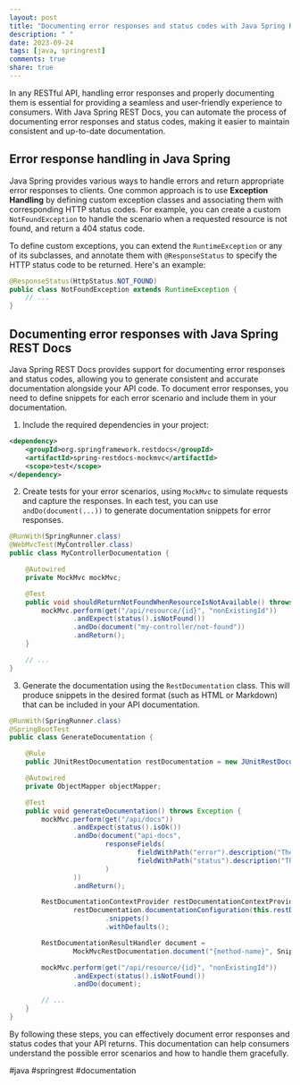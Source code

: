 ```yaml
---
layout: post
title: "Documenting error responses and status codes with Java Spring REST Docs"
description: " "
date: 2023-09-24
tags: [java, springrest]
comments: true
share: true
---
```


In any RESTful API, handling error responses and properly documenting them is essential for providing a seamless and user-friendly experience to consumers. With Java Spring REST Docs, you can automate the process of documenting error responses and status codes, making it easier to maintain consistent and up-to-date documentation.

## Error response handling in Java Spring

Java Spring provides various ways to handle errors and return appropriate error responses to clients. One common approach is to use **Exception Handling** by defining custom exception classes and associating them with corresponding HTTP status codes. For example, you can create a custom `NotFoundException` to handle the scenario when a requested resource is not found, and return a 404 status code.

To define custom exceptions, you can extend the `RuntimeException` or any of its subclasses, and annotate them with `@ResponseStatus` to specify the HTTP status code to be returned. Here's an example:

```java
@ResponseStatus(HttpStatus.NOT_FOUND)
public class NotFoundException extends RuntimeException {
    // ...
}
```

## Documenting error responses with Java Spring REST Docs

Java Spring REST Docs provides support for documenting error responses and status codes, allowing you to generate consistent and accurate documentation alongside your API code. To document error responses, you need to define snippets for each error scenario and include them in your documentation.

1. Include the required dependencies in your project:

```xml
<dependency>
    <groupId>org.springframework.restdocs</groupId>
    <artifactId>spring-restdocs-mockmvc</artifactId>
    <scope>test</scope>
</dependency>
```

2. Create tests for your error scenarios, using `MockMvc` to simulate requests and capture the responses. In each test, you can use `andDo(document(...))` to generate documentation snippets for error responses.

```java
@RunWith(SpringRunner.class)
@WebMvcTest(MyController.class)
public class MyControllerDocumentation {

    @Autowired
    private MockMvc mockMvc;

    @Test
    public void shouldReturnNotFoundWhenResourceIsNotAvailable() throws Exception {
        mockMvc.perform(get("/api/resource/{id}", "nonExistingId"))
                .andExpect(status().isNotFound())
                .andDo(document("my-controller/not-found"))
                .andReturn();
    }

    // ...
}
```

3. Generate the documentation using the `RestDocumentation` class. This will produce snippets in the desired format (such as HTML or Markdown) that can be included in your API documentation.

```java
@RunWith(SpringRunner.class)
@SpringBootTest
public class GenerateDocumentation {

    @Rule
    public JUnitRestDocumentation restDocumentation = new JUnitRestDocumentation();

    @Autowired
    private ObjectMapper objectMapper;

    @Test
    public void generateDocumentation() throws Exception {
        mockMvc.perform(get("/api/docs"))
                .andExpect(status().isOk())
                .andDo(document("api-docs",
                        responseFields(
                                fieldWithPath("error").description("The error message"),
                                fieldWithPath("status").description("The HTTP status code")
                        )
                ))
                .andReturn();

        RestDocumentationContextProvider restDocumentationContextProvider =
                restDocumentation.documentationConfiguration(this.restDocumentation)
                        .snippets()
                        .withDefaults();

        RestDocumentationResultHandler document =
                MockMvcRestDocumentation.document("{method-name}", Snippets.errorResponse(), restDocumentationContextProvider);

        mockMvc.perform(get("/api/resource/{id}", "nonExistingId"))
                .andExpect(status().isNotFound())
                .andDo(document);

        // ...
    }
}
```

By following these steps, you can effectively document error responses and status codes that your API returns. This documentation can help consumers understand the possible error scenarios and how to handle them gracefully.

#java #springrest #documentation